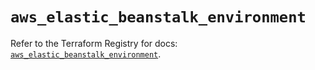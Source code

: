# `aws_elastic_beanstalk_environment`

Refer to the Terraform Registry for docs: [`aws_elastic_beanstalk_environment`](https://registry.terraform.io/providers/hashicorp/aws/6.14.0/docs/resources/elastic_beanstalk_environment).

